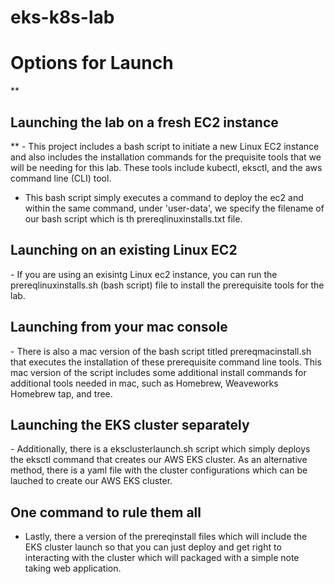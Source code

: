# eks-k8s-lab
<h1>Options for Launch</h1>
**<h2>Launching the lab on a fresh EC2 instance</h2>**
- This project includes a bash script to initiate a new Linux EC2 instance and also includes the installation commands for the prequisite tools that we will be needing for this lab. These tools include kubectl, eksctl, and the aws command line (CLI) tool.

- This bash script simply executes a command to deploy the ec2 and within the same command, under 'user-data', we specify the filename of our bash script which is th prereqlinuxinstalls.txt file.

<h2>Launching on an existing Linux EC2</h2>
- If you are using an exisintg Linux ec2 instance, you can run the prereqlinuxinstalls.sh (bash script) file to install the prerequisite tools for the lab.

<h2>Launching from your mac console</h2>
- There is also a mac version of the bash script titled prereqmacinstall.sh that executes the installation of these prerequisite command line tools. This mac version of the script includes some additional install commands for additional tools needed in mac, such as Homebrew, Weaveworks Homebrew tap, and tree.

<h2>Launching the EKS cluster separately</h2>
- Additionally, there is a eksclusterlaunch.sh script which simply deploys the eksctl command that creates our AWS EKS cluster. As an alternative method, there is a yaml file with the cluster configurations which can be lauched to create our AWS EKS cluster.

**<h2>One command to rule them all</h2>**
- Lastly, there a version of the prereqinstall files which will include the EKS cluster launch so that you can just deploy and get right to interacting with the cluster which will packaged with a simple note taking web application.